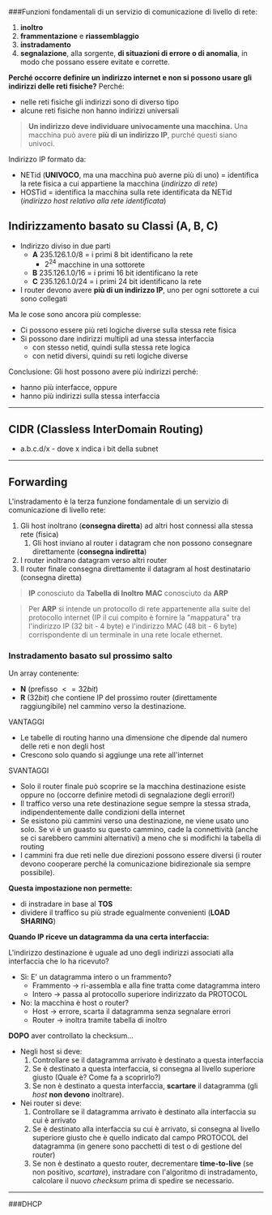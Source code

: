 


###Funzioni fondamentali di un servizio di comunicazione di livello di rete:
1. **inoltro**
2. **frammentazione** e **riassemblaggio**
3. **instradamento**
4. **segnalazione**, alla sorgente, **di situazioni di errore o di anomalia**, in modo che possano essere evitate e corrette.

**Perché occorre definire un indirizzo internet e non si possono usare gli indirizzi delle reti fisiche?**
Perché:
- nelle reti fisiche gli indirizzi sono di diverso tipo
- alcune reti fisiche non hanno indirizzi universali

>**Un indirizzo deve individuare univocamente una macchina.**
Una macchina può avere **più di un indirizzo IP**, purché questi siano univoci.

Indirizzo IP formato da:
- NETid (**UNIVOCO**, ma una macchina può averne più di uno) = identifica la rete fisica a cui appartiene la macchina (*indirizzo di rete*)
- HOSTid = identifica la macchina sulla rete identificata da NETid (*indirizzo host relativo alla rete identificata*)

## Indirizzamento basato su Classi (A, B, C)
- Indirizzo diviso in due parti 
  - **A** 235.126.1.0/8  = i primi 8  bit identificano la rete
    - $2^{24}$ macchine in una sottorete
  - **B** 235.126.1.0/16 = i primi 16 bit identificano la rete
  - **C** 235.126.1.0/24 = i primi 24 bit identificano la rete
- I router devono avere **più di un indirizzo IP**, uno per ogni sottorete a cui sono collegati

Ma le cose sono ancora più complesse:
- Ci possono essere più reti logiche diverse sulla stessa rete fisica
- Si possono dare indirizzi multipli ad una stessa interfaccia 
  - con stesso netid, quindi sulla stessa rete logica
  - con netid diversi, quindi su reti logiche diverse 

Conclusione: Gli host possono avere più indirizzi perché:
- hanno più interfacce, oppure
- hanno più indirizzi sulla stessa interfaccia
---
## CIDR (Classless InterDomain Routing)
- a.b.c.d/x - dove x indica i bit della subnet

---
## Forwarding
L'instradamento è la terza funzione fondamentale di un servizio di comunicazione di livello rete:
1) Gli host inoltrano (**consegna diretta**) ad altri host connessi alla  stessa rete (fisica)
   1) Gli host inviano al router i datagram che non possono  consegnare direttamente (**consegna indiretta**)
2) I router inoltrano datagram verso altri router 
3) Il router finale consegna direttamente il datagram al host destinatario (consegna diretta)

>**IP** conosciuto da **Tabella di Inoltro**
>**MAC** conosciuto da **ARP**

>Per **ARP** si intende un protocollo di rete appartenente alla suite del protocollo internet (IP il cui compito è fornire la "mappatura" tra l'indirizzo IP (32 bit - 4 byte) e l'indirizzo MAC (48 bit - 6 byte) corrispondente di un terminale in una rete locale ethernet.

### Instradamento basato sul prossimo salto

Un array contenente:
- **N** (prefisso $<=32 bit$)
- **R** ($32 bit$) che contiene IP del prossimo router (direttamente raggiungibile) nel cammino verso la destinazione.

VANTAGGI
- Le tabelle di routing hanno una dimensione che dipende dal  numero delle reti e non degli host
-  Crescono solo quando si aggiunge una rete all'internet

SVANTAGGI
-  Solo il router finale può scoprire se la macchina destinazione esiste oppure no (occorre definire metodi di segnalazione degli errori!)
-  Il traffico verso una rete destinazione segue sempre la stessa strada, indipendentemente dalle condizioni della internet
-  Se esistono più cammini verso una destinazione, ne viene usato uno solo. Se vi è un guasto su questo cammino, cade la connettività (anche se ci sarebbero cammini alternativi) a meno che si modifichi la tabella di routing 
-  I cammini fra due reti nelle due direzioni possono essere diversi (i router devono cooperare perché la comunicazione bidirezionale sia sempre possibile).

**Questa impostazione non permette:**
- di instradare in base al **TOS**
- dividere il traffico su più strade egualmente convenienti (**LOAD SHARING**)


**Quando IP riceve un datagramma da una certa interfaccia:** 
  
L'indirizzo destinazione è uguale ad uno degli indirizzi  associati alla interfaccia che lo ha ricevuto? 
- Sì: E' un datagramma intero o un frammento?
    - Frammento -> ri-assembla e alla fine tratta come datagramma  intero
    - Intero -> passa al protocollo superiore indirizzato da PROTOCOL
- No: la macchina è host o router?
    - Host -> errore, scarta il datagramma senza segnalare errori
    - Router -> inoltra tramite tabella di inoltro
  
**DOPO** aver controllato la checksum... 
- Negli host si deve: 
  1. Controllare se il datagramma arrivato è destinato a questa interfaccia 
  2. Se è destinato a questa interfaccia, si consegna al livello superiore giusto (Quale è? Come fa a scoprirlo?)
  3. Se non è destinato a questa interfaccia, **scartare** il datagramma (gli *host* **non devono** inoltrare).
- Nei router si deve:
  1. Controllare se il datagramma arrivato è destinato alla interfaccia su cui è  arrivato
  2. Se è destinato alla interfaccia su cui è arrivato, si consegna al livello superiore giusto che è quello indicato dal campo PROTOCOL del  datagramma (in genere sono pacchetti di test o di gestione del router)
  3. Se non è destinato a questo router, decrementare **time-to-live** (se non positivo, *scartare*), instradare con l'algoritmo di instradamento, calcolare il nuovo *checksum* prima di spedire se necessario.

---

###DHCP

